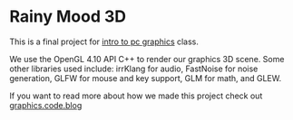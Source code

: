 # Rainy Mood 3D

This is a final project for [intro to pc graphics](http://ivl.calit2.net/wiki/index.php/CSE167F2016) class.

We use the OpenGL 4.10 API C++ to render our graphics 3D scene. Some other libraries used include: irrKlang for audio, FastNoise for noise generation, GLFW for mouse and key support, GLM for math, and GLEW.

If you want to read more about how we made this project check out [graphics.code.blog](https://graphics.code.blog)
